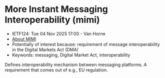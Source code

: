 # More Instant Messaging Interoperability (mimi)
* <IETFschedule>IETF124: Tue 04 Nov 2025 17:00 - Van Horne</IETFschedule>
* [About MIMI](https://datatracker.ietf.org/group/mimi/about)
* Potentially of interest because: requirement of message interoperability in the Digital Markets Act (DMA)
* Keywords: messaging, Digital Market Act, interoperability  

 Defines interoperability mechanism between messaging platforms. A requirement that comes out of e.g., EU regulation.